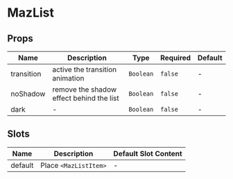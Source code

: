 # MazList

## Props

<!-- @vuese:MazList:props:start -->

| Name       | Description                              | Type      | Required | Default |
| ---------- | ---------------------------------------- | --------- | -------- | ------- |
| transition | active the transition animation          | `Boolean` | `false`  | -       |
| noShadow   | remove the shadow effect behind the list | `Boolean` | `false`  | -       |
| dark       | -                                        | `Boolean` | `false`  | -       |

<!-- @vuese:MazList:props:end -->

## Slots

<!-- @vuese:MazList:slots:start -->

| Name    | Description           | Default Slot Content |
| ------- | --------------------- | -------------------- |
| default | Place `<MazListItem>` | -                    |

<!-- @vuese:MazList:slots:end -->
